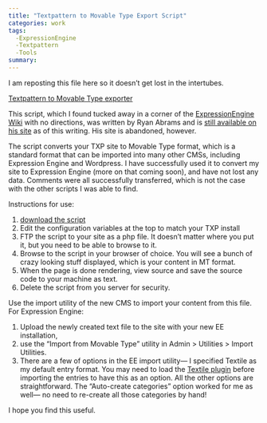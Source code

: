 ```yaml
---
title: "Textpattern to Movable Type Export Script"
categories: work
tags:
  -ExpressionEngine
  -Textpattern
  -Tools
summary: 
---
```

<p>I am reposting this file here so it doesn&#8217;t get lost in the intertubes.  </p>

<p><a href="http://interllectual.com/files/export-movabletype.zip">Textpattern to Movable Type exporter</a></p>

<p>This script, which I found tucked away in a corner of the <a href="http://expressionengine.com/wiki/Migrate_To_EE">ExpressionEngine Wiki</a> with no directions, was written by Ryan Abrams and is <a href="http://www.flipsidejones.net/files/export-movabletype.php.txt">still available on his site</a> as of this writing.  His site is abandoned, however.</p>

<p>The script converts your <span class="caps">TXP</span> site to Movable Type format, which is a standard format that can be imported into many other <span class="caps">CMS</span>s, including Expression Engine and Wordpress.  I have successfully used   it to convert my site to Expression Engine (more on that coming soon), and have not lost any data.  Comments were all successfully transferred, which is not the case with the other scripts I was able to find.</p>

<p>Instructions for use:</p>

<ol>
<li> <a href="http://interllectual.com/files/export-movabletype.zip">download the script</a></li>
<li>Edit the configuration variables at the top to match your <span class="caps">TXP</span> install</li>
<li><span class="caps">FTP</span> the script to your site as a php file.  It doesn&#8217;t matter where you put it, but you need to be able to browse to it.</li>
<li>Browse to the script in your browser of choice.  You will see a bunch of crazy looking stuff displayed, which is your content in MT format.</li>
<li>When the page is done rendering, view source and save the source code to your machine as text.</li>
<li>Delete the script from you server for security.</li>
</ol>

<p>Use the import utility of the new <span class="caps">CMS</span> to import your content from this file.  For Expression Engine:</p>

<ol>
<li>Upload the newly created text file to the site with your new EE installation,</li>
<li>use the &#8220;Import from Movable Type&#8221; utility in  Admin &#62; Utilities &#62; Import Utilities.</li>
<li>There are a few of options in the EE import utility&#8212; I specified Textile as my default entry format.  You may need to load the <a href="http://expressionengine.com/downloads/details/textile/">Textile plugin</a> before importing the entries to have this as an option.  All the other options are straightforward.  The &#8220;Auto-create categories&#8221; option worked for me as well&#8212; no need to re-create all those categories by hand!</li>
</ol>

<p>I hope you find this useful.</p>

